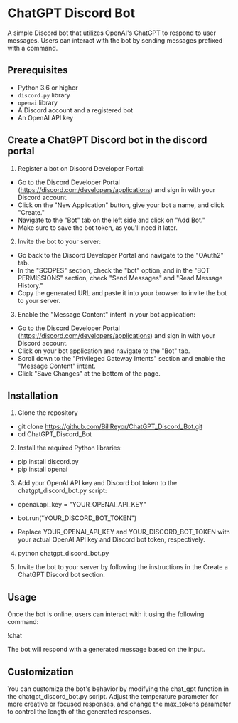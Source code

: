 # ChatGPT Discord Bot

A simple Discord bot that utilizes OpenAI's ChatGPT to respond to user messages. Users can interact with the bot by sending messages prefixed with a command.

## Prerequisites

- Python 3.6 or higher
- `discord.py` library
- `openai` library
- A Discord account and a registered bot
- An OpenAI API key

## Create a ChatGPT Discord bot in the discord portal
1. Register a bot on Discord Developer Portal:

- Go to the Discord Developer Portal (https://discord.com/developers/applications) and sign in with your Discord account.
- Click on the "New Application" button, give your bot a name, and click "Create."
- Navigate to the "Bot" tab on the left side and click on "Add Bot."
- Make sure to save the bot token, as you'll need it later.

2. Invite the bot to your server:
- Go back to the Discord Developer Portal and navigate to the "OAuth2" tab.
- In the "SCOPES" section, check the "bot" option, and in the "BOT PERMISSIONS" section, check "Send Messages" and "Read Message History."
- Copy the generated URL and paste it into your browser to invite the bot to your server.

3. Enable the "Message Content" intent in your bot application:
- Go to the Discord Developer Portal (https://discord.com/developers/applications) and sign in with your Discord account.
- Click on your bot application and navigate to the "Bot" tab.
- Scroll down to the "Privileged Gateway Intents" section and enable the "Message Content" intent.
- Click "Save Changes" at the bottom of the page.

## Installation

1. Clone the repository
- git clone https://github.com/BillReyor/ChatGPT_Discord_Bot.git
- cd ChatGPT_Discord_Bot

2. Install the required Python libraries:
- pip install discord.py
- pip install openai

3. Add your OpenAI API key and Discord bot token to the chatgpt_discord_bot.py script:
- openai.api_key = "YOUR_OPENAI_API_KEY"
- bot.run("YOUR_DISCORD_BOT_TOKEN")

- Replace YOUR_OPENAI_API_KEY and YOUR_DISCORD_BOT_TOKEN with your actual OpenAI API key and Discord bot token, respectively.

4. python chatgpt_discord_bot.py

5. Invite the bot to your server by following the instructions in the Create a ChatGPT Discord bot section.

## Usage
Once the bot is online, users can interact with it using the following command:

!chat <your message>

The bot will respond with a generated message based on the input.

## Customization
You can customize the bot's behavior by modifying the chat_gpt function in the chatgpt_discord_bot.py script. Adjust the temperature parameter for more creative or focused responses, and change the max_tokens parameter to control the length of the generated responses.


